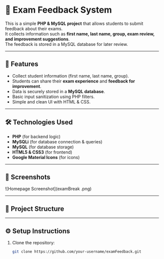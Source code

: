 # 📌 Exam Feedback System

This is a simple **PHP & MySQL project** that allows students to submit feedback about their exams.  
It collects information such as **first name, last name, group, exam review, and improvement suggestions**.  
The feedback is stored in a MySQL database for later review.

---

## 🚀 Features
- Collect student information (first name, last name, group).
- Students can share their **exam experience** and **feedback for improvement**.
- Data is securely stored in a **MySQL database**.
- Basic input sanitization using PHP filters.
- Simple and clean UI with HTML & CSS.

---

## 🛠️ Technologies Used
- **PHP** (for backend logic)
- **MySQLi** (for database connection & queries)
- **MySQL** (for database storage)
- **HTML5 & CSS3** (for frontend)
- **Google Material Icons** (for icons)


---
## 📸 Screenshots
![Homepage Screenshot](examBreak .png)

---

## 📂 Project Structure

---

## ⚙️ Setup Instructions

1. Clone the repository:
   ```bash
   git clone https://github.com/your-username/examFeedback.git
